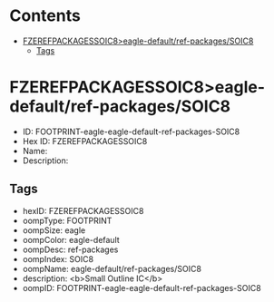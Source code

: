 



Contents
========

* [FZEREFPACKAGESSOIC8>eagle-default/ref-packages/SOIC8](#fzerefpackagessoic8eagle-defaultref-packagessoic8)
	* [Tags](#tags)

# FZEREFPACKAGESSOIC8>eagle-default/ref-packages/SOIC8

- ID: FOOTPRINT-eagle-eagle-default-ref-packages-SOIC8
- Hex ID: FZEREFPACKAGESSOIC8
- Name: 
- Description: 

## Tags

- hexID: FZEREFPACKAGESSOIC8
- oompType: FOOTPRINT
- oompSize: eagle
- oompColor: eagle-default
- oompDesc: ref-packages
- oompIndex: SOIC8
- oompName: eagle-default/ref-packages/SOIC8
- description: &lt;b&gt;Small Outline IC&lt;/b&gt;
- oompID: FOOTPRINT-eagle-eagle-default-ref-packages-SOIC8
